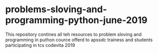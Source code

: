# problems-sloving-and-programming-python-june-2019
This repository contines all  teh resources to problem sloving and programming in puthon cource offerd  to apssdc  trainess and students participating in tcs codevita 2019

